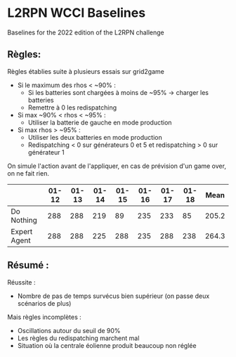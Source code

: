 # L2RPN WCCI Baselines

Baselines for the 2022 edition of the L2RPN challenge

## Règles:

Règles établies suite à plusieurs essais sur grid2game

- Si le maximum des rhos < ~90% :
  - Si les batteries sont chargées à moins
    de ~95% -> charger les batteries
  - Remettre à 0 les redispatching
- Si max ~90% < rhos < ~95% :
  - Utiliser la batterie de gauche en mode production
- Si max rhos > ~95% :
  - Utiliser les deux batteries en mode production
  - Redispatching < 0 sur générateurs 0 et 5 et redispatching > 0 sur générateur 1

On simule l'action avant de l'appliquer, en cas de prévision d'un game over, on ne fait rien.

|              | 01-12  | 01-13  | 01-14  | 01-15  | 01-16  | 01-17  | 01-18  | Mean  |
|-             |-       |-       |-       |-       |-       |-       |-       |-      |
| Do Nothing   | 288    | 288    | 219    | 89     | 235    | 233    | 85     | 205.2 |
| Expert Agent | 288    | 288    | 225    | 288    | 235    | 288    | 238    | 264.3 |

## Résumé :

Réussite :
- Nombre de pas de temps survécus bien supérieur (on passe deux scénarios de plus)

Mais règles incomplètes :
- Oscillations autour du seuil de 90%
- Les règles du redispatching marchent mal
- Situation où la centrale éolienne produit beaucoup non réglée
